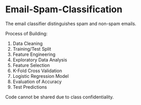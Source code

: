 # Email-Spam-Classification
The email classifier distinguishes spam and non-spam emails. 

Process of Building: 
1. Data Cleaning
2. Training/Test Split
3. Feature Engineering
4. Exploratory Data Analysis
5. Feature Selection
6. K-Fold Cross Validation
7. Logistic Regression Model
8. Evaluation of Accuracy 
9. Test Predictions

Code cannot be shared due to class confidentiality. 
